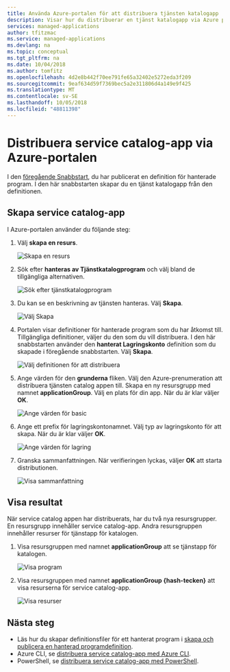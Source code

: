 ```yaml
---
title: Använda Azure-portalen för att distribuera tjänsten katalogapp | Microsoft Docs
description: Visar hur du distribuerar en tjänst katalogapp via Azure portal för användare av hanterade program.
services: managed-applications
author: tfitzmac
ms.service: managed-applications
ms.devlang: na
ms.topic: conceptual
ms.tgt_pltfrm: na
ms.date: 10/04/2018
ms.author: tomfitz
ms.openlocfilehash: 4d2e8b442f70ee791fe65a32402e5272eda3f209
ms.sourcegitcommit: 9eaf634d59f7369bec5a2e311806d4a149e9f425
ms.translationtype: MT
ms.contentlocale: sv-SE
ms.lasthandoff: 10/05/2018
ms.locfileid: "48811398"
---
```

# <a name="deploy-service-catalog-app-through-azure-portal"></a>Distribuera service catalog-app via Azure-portalen

I den [föregående Snabbstart](publish-managed-app-definition-quickstart.md), du har publicerat en definition för hanterade program. I den här snabbstarten skapar du en tjänst katalogapp från den definitionen.

## <a name="create-service-catalog-app"></a>Skapa service catalog-app

I Azure-portalen använder du följande steg:

1. Välj **skapa en resurs**.

   ![Skapa en resurs](./media/deploy-service-catalog-quickstart/create-new.png)

1. Sök efter **hanteras av Tjänstkatalogprogram** och välj bland de tillgängliga alternativen.

   ![Sök efter tjänstkatalogprogram](./media/deploy-service-catalog-quickstart/select-service-catalog.png)

1. Du kan se en beskrivning av tjänsten hanteras. Välj **Skapa**.

   ![Välj Skapa](./media/deploy-service-catalog-quickstart/create-service-catalog.png)

1. Portalen visar definitioner för hanterade program som du har åtkomst till. Tillgängliga definitioner, väljer du den som du vill distribuera. I den här snabbstarten använder den **hanterat Lagringskonto** definition som du skapade i föregående snabbstarten. Välj **Skapa**.

   ![Välj definitionen för att distribuera](./media/deploy-service-catalog-quickstart/select-definition.png)

1. Ange värden för den **grunderna** fliken. Välj den Azure-prenumeration att distribuera tjänsten catalog appen till. Skapa en ny resursgrupp med namnet **applicationGroup**. Välj en plats för din app. När du är klar väljer **OK**.

   ![Ange värden för basic](./media/deploy-service-catalog-quickstart/provide-basics.png)

1. Ange ett prefix för lagringskontonamnet. Välj typ av lagringskonto för att skapa. När du är klar väljer **OK**.

   ![Ange värden för lagring](./media/deploy-service-catalog-quickstart/provide-storage.png)

1. Granska sammanfattningen. När verifieringen lyckas, väljer **OK** att starta distributionen.

   ![Visa sammanfattning](./media/deploy-service-catalog-quickstart/view-summary.png)

## <a name="view-results"></a>Visa resultat

När service catalog appen har distribuerats, har du två nya resursgrupper. En resursgrupp innehåller service catalog-app. Andra resursgruppen innehåller resurser för tjänstapp för katalogen.

1. Visa resursgruppen med namnet **applicationGroup** att se tjänstapp för katalogen.

   ![Visa program](./media/deploy-service-catalog-quickstart/view-managed-application.png)

1. Visa resursgruppen med namnet **applicationGroup {hash-tecken}** att visa resurserna för service catalog-app.

   ![Visa resurser](./media/deploy-service-catalog-quickstart/view-resources.png)

## <a name="next-steps"></a>Nästa steg

* Läs hur du skapar definitionsfiler för ett hanterat program i [skapa och publicera en hanterad programdefinition](publish-service-catalog-app.md).
* Azure CLI, se [distribuera service catalog-app med Azure CLI](./scripts/managed-application-cli-sample-create-application.md).
* PowerShell, se [distribuera service catalog-app med PowerShell](./scripts/managed-application-poweshell-sample-create-application.md).